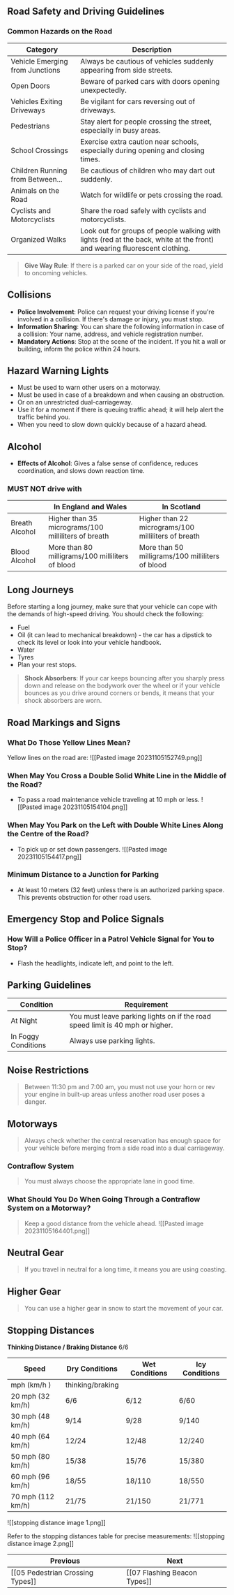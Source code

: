 ## Road Safety and Driving Guidelines

### Common Hazards on the Road


| Category                         | Description                                                                                                               |
| -------------------------------- | ------------------------------------------------------------------------------------------------------------------------- |
| Vehicle Emerging from Junctions  | Always be cautious of vehicles suddenly appearing from side streets.                                                      |
| Open Doors                       | Beware of parked cars with doors opening unexpectedly.                                                                    |
| Vehicles Exiting Driveways       | Be vigilant for cars reversing out of driveways.                                                                          |
| Pedestrians                      | Stay alert for people crossing the street, especially in busy areas.                                                      |
| School Crossings                 | Exercise extra caution near schools, especially during opening and closing times.                                         |
| Children Running from Between... | Be cautious of children who may dart out suddenly.                                                                        |
| Animals on the Road              | Watch for wildlife or pets crossing the road.                                                                             |
| Cyclists and Motorcyclists       | Share the road safely with cyclists and motorcyclists.                                                                    |
| Organized Walks                  | Look out for groups of people walking with lights (red at the back, white at the front) and wearing fluorescent clothing. |

> **Give Way Rule**: If there is a parked car on your side of the road, yield to oncoming vehicles.

## Collisions

- **Police Involvement**: Police can request your driving license if you're involved in a collision. If there's damage or injury, you must stop.
- **Information Sharing**: You can share the following information in case of a collision: Your name, address, and vehicle registration number.
- **Mandatory Actions**: Stop at the scene of the incident. If you hit a wall or building, inform the police within 24 hours.

## Hazard Warning Lights

- Must be used to warn other users on a motorway.
- Must be used in case of a breakdown and when causing an obstruction.
- Or on an unrestricted dual-carriageway.
- Use it for a moment if there is queuing traffic ahead; it will help alert the traffic behind you.
- When you need to slow down quickly because of a hazard ahead.

## Alcohol

- **Effects of Alcohol**: Gives a false sense of confidence, reduces coordination, and slows down reaction time.

### **MUST NOT** drive with

|                | In England and Wales                                | In Scotland                                         |
| -------------- | --------------------------------------------------- | --------------------------------------------------- |
| Breath Alcohol | Higher than 35 micrograms/100 milliliters of breath | Higher than 22 micrograms/100 milliliters of breath |
| Blood Alcohol  | More than 80 milligrams/100 milliliters of blood    | More than 50 milligrams/100 milliliters of blood    |

## Long Journeys

Before starting a long journey, make sure that your vehicle can cope with the demands of high-speed driving. You should check the following:
- Fuel
- Oil (it can lead to mechanical breakdown) - the car has a dipstick to check its level or look into your vehicle handbook.
- Water
- Tyres
- Plan your rest stops.

> **Shock Absorbers**: If your car keeps bouncing after you sharply press down and release on the bodywork over the wheel or if your vehicle bounces as you drive around corners or bends, it means that your shock absorbers are worn.

## Road Markings and Signs

### What Do Those Yellow Lines Mean?

Yellow lines on the road are:
![[Pasted image 20231105152749.png]]

### When May You Cross a Double Solid White Line in the Middle of the Road?

- To pass a road maintenance vehicle traveling at 10 mph or less.
![[Pasted image 20231105154104.png]]

### When May You Park on the Left with Double White Lines Along the Centre of the Road?

- To pick up or set down passengers.
![[Pasted image 20231105154417.png]]

### Minimum Distance to a Junction for Parking

- At least 10 meters (32 feet) unless there is an authorized parking space. This prevents obstruction for other road users.

## Emergency Stop and Police Signals

### How Will a Police Officer in a Patrol Vehicle Signal for You to Stop?

- Flash the headlights, indicate left, and point to the left.

## Parking Guidelines

|                 Condition              |                                                Requirement                                                |
|---------------------------------------|------------------------------------------------------------------------------------------------------------|
| At Night                              | You must leave parking lights on if the road speed limit is 40 mph or higher.                              |
| In Foggy Conditions                   | Always use parking lights.                                                                                  |

## Noise Restrictions

> Between 11:30 pm and 7:00 am, you must not use your horn or rev your engine in built-up areas unless another road user poses a danger.

## Motorways

> Always check whether the central reservation has enough space for your vehicle before merging from a side road into a dual carriageway.

### Contraflow System

> You must always choose the appropriate lane in good time.

### What Should You Do When Going Through a Contraflow System on a Motorway?

> Keep a good distance from the vehicle ahead.
![[Pasted image 20231105164401.png]]

## Neutral Gear

> If you travel in neutral for a long time, it means you are using coasting.

## Higher Gear

> You can use a higher gear in snow to start the movement of your car.

## Stopping Distances

**Thinking Distance / Braking Distance**
6/6

| Speed             | Dry Conditions   | Wet Conditions | Icy Conditions |
| ----------------- | ---------------- | -------------- | -------------- |
| mph (km/h )| thinking/braking |                |                |
| 20 mph (32 km/h)  | 6/6              | 6/12           | 6/60           |
| 30 mph (48 km/h)  | 9/14             | 9/28           | 9/140          |
| 40 mph (64 km/h)  | 12/24            | 12/48          | 12/240         |
| 50 mph (80 km/h)  | 15/38            | 15/76          | 15/380         |
| 60 mph (96 km/h)  | 18/55            | 18/110         | 18/550         |
| 70 mph (112 km/h) | 21/75            | 21/150         | 21/771         |
![[stopping distance image 1.png]]

Refer to the stopping distances table for precise measurements:
![[stopping distance image 2.png]]

| Previous                         | Next                         |
| -------------------------------- | ---------------------------- |
| [[05 Pedestrian Crossing Types]] | [[07 Flashing Beacon Types]] |
